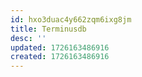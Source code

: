 ```yaml
---
id: hxo3duac4y662zqm6ixg8jm
title: Terminusdb
desc: ''
updated: 1726163486916
created: 1726163486916
---
```

